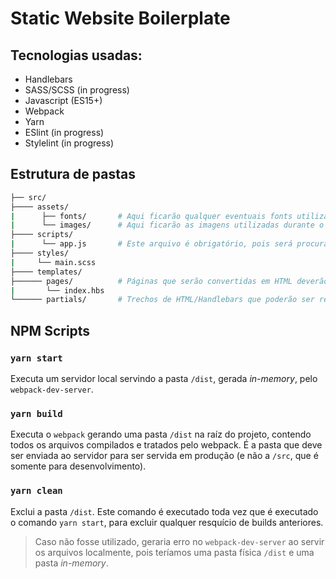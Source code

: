 # Static Website Boilerplate

## Tecnologias usadas:

-   Handlebars
-   SASS/SCSS (in progress)
-   Javascript (ES15+)
-   Webpack
-   Yarn
-   ESlint (in progress)
-   Stylelint (in progress)

## Estrutura de pastas

```bash
├── src/
├──── assets/
|      ├── fonts/       # Aqui ficarão qualquer eventuais fonts utilizadas
|      └── images/      # Aqui ficarão as imagens utilizadas durante o desenvolvimento
├──── scripts/
|      └── app.js       # Este arquivo é obrigatório, pois será procurado pelo webpack
├──── styles/
|     └── main.scss
├──── templates/
├────── pages/          # Páginas que serão convertidas em HTML deverão ser adicionadas nesta pasta
|       └── index.hbs
└────── partials/       # Trechos de HTML/Handlebars que poderão ser reutilizados
```

## NPM Scripts

### `yarn start`

Executa um servidor local servindo a pasta `/dist`, gerada _in-memory_, pelo `webpack-dev-server`.

### `yarn build`

Executa o `webpack` gerando uma pasta `/dist` na raíz do projeto, contendo todos os arquivos compilados e tratados pelo webpack. É a pasta que deve ser enviada ao servidor para ser servida em produção (e não a `/src`, que é somente para desenvolvimento).

### `yarn clean`

Exclui a pasta `/dist`. Este comando é executado toda vez que é executado o comando `yarn start`, para excluir qualquer resquício de builds anteriores.

> Caso não fosse utilizado, geraria erro no `webpack-dev-server` ao servir os arquivos localmente, pois teríamos uma pasta física `/dist` e uma pasta _in-memory_.
